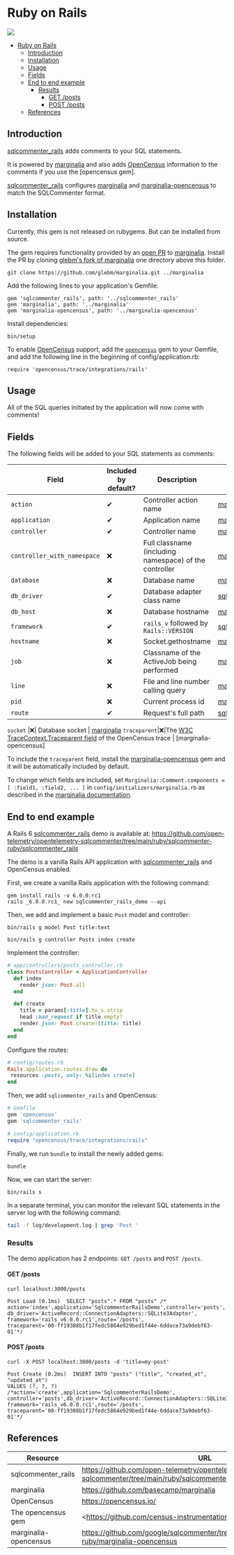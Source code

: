 # Ruby on Rails
![](../../images/activerecord_marginalia-logo.png)

- [Ruby on Rails](#ruby-on-rails)
  - [Introduction](#introduction)
  - [Installation](#installation)
  - [Usage](#usage)
  - [Fields](#fields)
  - [End to end example](#end-to-end-example)
    - [Results](#results)
      - [GET /posts](#get-posts)
      - [POST /posts](#post-posts)
  - [References](#references)

## Introduction

[sqlcommenter_rails](https://github.com/open-telemetry/opentelemetry-sqlcommenter/tree/main/ruby/sqlcommenter-ruby/sqlcommenter_rails) adds comments to your SQL statements.

It is powered by [marginalia](https://github.com/basecamp/marginalia) and also adds [OpenCensus](https://opencensus.io) information to the
comments if you use the [opencensus gem].

[sqlcommenter_rails](https://github.com/open-telemetry/opentelemetry-sqlcommenter/tree/main/ruby/sqlcommenter-ruby/sqlcommenter_rails) configures [marginalia](https://github.com/basecamp/marginalia) and [marginalia-opencensus](https://github.com/open-telemetry/opentelemetry-sqlcommenter/tree/main/ruby/sqlcommenter-ruby/marginalia-opencensus) to
match the SQLCommenter format.

## Installation

Currently, this gem is not released on rubygems. But can be installed from source.

The gem requires functionality provided by an [open PR](https://github.com/basecamp/marginalia/pull/89) to [marginalia](https://github.com/basecamp/marginalia). Install the PR by cloning [glebm's fork of marginalia](https://github.com/glebm/marginalia) one directory above this folder.

```shell
git clone https://github.com/glebm/marginalia.git ../marginalia
```
Add the following lines to your application's Gemfile:

```shell
gem 'sqlcommenter_rails', path: '../sqlcommenter_rails'
gem 'marginalia', path: '../marginalia'
gem 'marginalia-opencensus', path: '../marginalia-opencensus'
```

Install dependencies:
```shell
bin/setup
```
To enable [OpenCensus](https://opencensus.io) support, add the [`opencensus`](https://github.com/census-instrumentation/opencensus-ruby) gem to your Gemfile, and add the following line in the beginning of config/application.rb:

```shell
require 'opencensus/trace/integrations/rails'
```

## Usage

All of the SQL queries initiated by the application will now come with comments!

## Fields

The following fields will be added to your SQL statements as comments:

Field|Included <br /> by default?|Description|Provided by
---|---|---|---
`action` |&#10004;| Controller action name | [marginalia](https://github.com/basecamp/marginalia)
`application` |&#10004;|Application name | [marginalia](https://github.com/basecamp/marginalia)
`controller` |&#10004;| Controller name | [marginalia](https://github.com/basecamp/marginalia)
`controller_with_namespace` |&#10060;| Full classname (including namespace) of the controller | [marginalia](https://github.com/basecamp/marginalia)
`database` |&#10060;| Database name | [marginalia](https://github.com/basecamp/marginalia)
`db_driver` |&#10004;| Database adapter class name | [sqlcommenter_rails](https://github.com/open-telemetry/opentelemetry-sqlcommenter/tree/main/ruby/sqlcommenter-ruby/sqlcommenter_rails)
`db_host` |&#10060;| Database hostname | [marginalia](https://github.com/basecamp/marginalia)
`framework` |&#10004;| `rails_v` followed by `Rails::VERSION` | [sqlcommenter_rails](https://github.com/open-telemetry/opentelemetry-sqlcommenter/tree/main/ruby/sqlcommenter-ruby/sqlcommenter_rails)
`hostname` |&#10060;| Socket.gethostname | [marginalia](https://github.com/basecamp/marginalia)
`job` |&#10060;| Classname of the ActiveJob being performed | [marginalia](https://github.com/basecamp/marginalia)
`line`|&#10060;| File and line number calling query | [marginalia](https://github.com/basecamp/marginalia)
`pid` |&#10060;| Current process id | [marginalia](https://github.com/basecamp/marginalia)
`route` |&#10004;| Request's full path | [sqlcommenter_rails](https://github.com/open-telemetry/opentelemetry-sqlcommenter/tree/main/ruby/sqlcommenter-ruby/sqlcommenter_rails)

`socket` |&#10060;| Database socket | [marginalia](https://github.com/basecamp/marginalia)
`traceparent`|&#10060;|The [W3C TraceContext.Traceparent field](https://www.w3.org/TR/trace-context/#traceparent-field) of the OpenCensus trace | [marginalia-opencensus]

To include the `traceparent` field, install the [marginalia-opencensus](https://github.com/open-telemetry/opentelemetry-sqlcommenter/tree/main/ruby/sqlcommenter-ruby/marginalia-opencensus) gem and it will be automatically included by default.

To change which fields are included, set `Marginalia::Comment.components = [ :field1, :field2, ... ]` in `config/initializers/marginalia.rb` as described in the [marginalia documentation](https://github.com/basecamp/marginalia#components).

## End to end example

A Rails 6 [sqlcommenter_rails](https://github.com/open-telemetry/opentelemetry-sqlcommenter/tree/main/ruby/sqlcommenter-ruby/sqlcommenter_rails) demo is available at:
<https://github.com/open-telemetry/opentelemetry-sqlcommenter/tree/main/ruby/sqlcommenter-ruby/sqlcommenter_rails>

The demo is a vanilla Rails API application with [sqlcommenter_rails](https://github.com/open-telemetry/opentelemetry-sqlcommenter/tree/main/ruby/sqlcommenter-ruby/sqlcommenter_rails) and
OpenCensus enabled.

First, we create a vanilla Rails application with the following command:

```shell
gem install rails -v 6.0.0.rc1
rails _6.0.0.rc1_ new sqlcommenter_rails_demo --api
```

Then, we add and implement a basic `Post` model and controller:

```shell
bin/rails g model Post title:text
```

```shell
bin/rails g controller Posts index create
```

Implement the controller:

```ruby
# app/controllers/posts_controller.rb
class PostsController < ApplicationController
  def index
    render json: Post.all
  end

  def create
    title = params[:title].to_s.strip
    head :bad_request if title.empty?
    render json: Post.create!(title: title)
  end
end
```

Configure the routes:

```ruby
# config/routes.rb
Rails.application.routes.draw do
 resources :posts, only: %i[index create]
end
```

Then, we add `sqlcommenter_rails` and OpenCensus:

```ruby
# Gemfile
gem 'opencensus'
gem 'sqlcommenter_rails'
```

```ruby
# config/application.rb
require "opencensus/trace/integrations/rails"
```

Finally, we run `bundle` to install the newly added gems:

```shell
bundle
```

Now, we can start the server:

```shell
bin/rails s
```

In a separate terminal, you can monitor the relevant SQL statements in the server
log with the following command:

```bash
tail -f log/development.log | grep 'Post '
```

### Results

The demo application has 2 endpoints: `GET /posts` and `POST /posts`.

#### GET /posts

```shell
curl localhost:3000/posts
```

```
Post Load (0.1ms)  SELECT "posts".* FROM "posts" /*
action='index',application='SqlcommenterRailsDemo',controller='posts',
db_driver='ActiveRecord::ConnectionAdapters::SQLite3Adapter',
framework='rails_v6.0.0.rc1',route='/posts',
traceparent='00-ff19308b1f17fedc5864e929bed1f44e-6ddace73a9debf63-01'*/
```

#### POST /posts

```shell
curl -X POST localhost:3000/posts -d 'title=my-post'
```

```
Post Create (0.2ms)  INSERT INTO "posts" ("title", "created_at", "updated_at")
VALUES (?, ?, ?) /*action='create',application='SqlcommenterRailsDemo',
controller='posts',db_driver='ActiveRecord::ConnectionAdapters::SQLite3Adapter',
framework='rails_v6.0.0.rc1',route='/posts',
traceparent='00-ff19308b1f17fedc5864e929bed1f44e-6ddace73a9debf63-01'*/
```

## References

| Resource                | URL                                                                                             |
|-------------------------|-------------------------------------------------------------------------------------------------|
| sqlcommenter_rails    | <https://github.com/open-telemetry/opentelemetry-sqlcommenter/tree/main/ruby/sqlcommenter-ruby/sqlcommenter_rails>    |
| marginalia            | <https://github.com/basecamp/marginalia>                                                          |
| OpenCensus            | <https://opencensus.io/>                                                                          |
| The opencensus gem    | <https://github.com/census-instrumentation/opencensus-ruby >                                      |
| marginalia-opencensus | <https://github.com/google/sqlcommenter/tree/master/ruby/sqlcommenter-ruby/marginalia-opencensus> |

